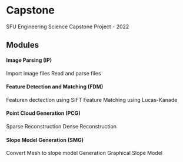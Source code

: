 # Capstone
SFU Engineering Science Capstone Project - 2022

## Modules
#### Image Parsing (IP)
Import image files
Read and parse files

#### Feature Detection and Matching (FDM)
Featuren dectection using SIFT
Feature Matching using Lucas-Kanade

#### Point Cloud Generation (PCG)
Sparse Reconstruction
Dense Reconstruction

#### Slope Model Generation (SMG)
Convert Mesh to slope model
Generation Graphical Slope Model


